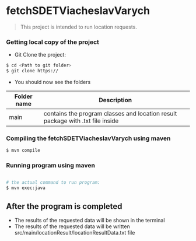 # fetchSDETViacheslavVarych
> This project is intended to run location requests.

### Getting local copy of the project
- Git Clone the project:
```sh
$ cd <Path to git folder>
$ git clone https://
```
- You should now see the folders

| Folder name | Description                                                                    |
|-------------|--------------------------------------------------------------------------------|
| main        | contains the program classes and location result package with .txt file inside |


### Compiling the fetchSDETViacheslavVarych using maven
```sh
$ mvn compile
```

### Running program using maven
```sh

# the actual command to run program:
$ mvn exec:java
```

## After the program is completed
- The results of the requested data will be shown in the terminal
- The results of the requested data will be written src/main/locationResult/locationResultData.txt file

